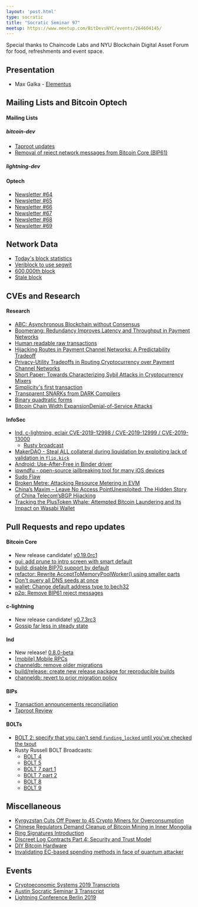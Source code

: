 ```yaml
---
layout: 'post.html'
type: socratic
title: "Socratic Seminar 97"
meetup: https://www.meetup.com/BitDevsNYC/events/264604145/
---
```


Special thanks to Chaincode Labs and NYU Blockchain Digital Asset Forum for food, refreshments and event space.

## Presentation

- Max Galka - [Elementus](https://elementus.io/)

## Mailing Lists and Bitcoin Optech

#### Mailing Lists

##### bitcoin-dev

- [Taproot updates](https://lists.linuxfoundation.org/pipermail/bitcoin-dev/2019-October/017378.html)
- [Removal of reject network messages from Bitcoin Core (BIP61)](https://lists.linuxfoundation.org/pipermail/bitcoin-dev/2019-October/017400.html)

##### lightning-dev

#### Optech

- [Newsletter #64](https://bitcoinops.org/en/newsletters/2019/09/18/)
- [Newsletter #65](https://bitcoinops.org/en/newsletters/2019/09/25/)
- [Newsletter #66](https://bitcoinops.org/en/newsletters/2019/10/02/)
- [Newsletter #67](https://bitcoinops.org/en/newsletters/2019/10/09/)
- [Newsletter #68](https://bitcoinops.org/en/newsletters/2019/10/16/)
- [Newsletter #69](https://bitcoinops.org/en/newsletters/2019/10/23/)

## Network Data

- [Today's block statistics](https://bitaps.com/blocks)
- [Veriblock to use segwit](https://medium.com/@veriblock/veriblock-adopts-segwit-and-will-now-take-more-space-on-bitcoin-edf11fbb6678)
- [600,000th block](https://twitter.com/pwuille/status/1185346625897517056)
- [Stale block](https://twitter.com/bitmexresearch/status/1184408265360334849?s=21)

## CVEs and Research

#### Research

- [ABC: Asynchronous Blockchain without Consensus](http://arxiv.org/abs/1909.10926)
- [Boomerang: Redundancy Improves Latency and Throughput in Payment Networks](http://arxiv.org/abs/1910.01834)
- [Human readable raw transactions](https://twitter.com/notgrubles/status/1180861313452511233)
- [Hijacking Routes in Payment Channel Networks: A Predictability Tradeoff](http://arxiv.org/abs/1909.06890)
- [Privacy-Utility Tradeoffs in Routing Cryptocurrency over Payment Channel Networks](http://arxiv.org/abs/1909.02717)
- [Short Paper: Towards Characterizing Sybil Attacks in Cryptocurrency Mixers](https://eprint.iacr.org/2019/1111)
- [Simplicity's first transaction](https://lists.ozlabs.org/pipermail/simplicity/2019/000018.html)
- [Transparent SNARKs from DARK Compilers](https://eprint.iacr.org/2019/1229.pdf)
- [Binary quadtratic forms](http://diyhpl.us/%7Ebryan/papers2/bitcoin/vdf-competition-classgroups-binary-quadratic-form.pdf)
- [Bitcoin Chain Width ExpansionDenial-of-Service Attacks](https://bcoin.io/papers/bitcoin-chain-expansion.pdf)


#### InfoSec

- [lnd, c-lightning, eclair CVE-2019-12998 / CVE-2019-12999 / CVE-2019-13000](https://lists.linuxfoundation.org/pipermail/lightning-dev/2019-September/002174.html)
  - [Rusty broadcast](https://twitter.com/rusty_twit/status/1179131794538414080)
- [MakerDAO - Steal ALL collateral during liquidation by exploiting lack of validation in `flip.kick`](https://hackerone.com/reports/684092)
- [Android: Use-After-Free in Binder driver](https://bugs.chromium.org/p/project-zero/issues/detail?id=1942#c7)
- [ipwndfu - open-source jailbreaking tool for many iOS devices](https://github.com/axi0mX/ipwndfu)
- [Sudo Flaw](https://thehackernews.com/2019/10/linux-sudo-run-as-root-flaw.html)
- [Broken Metre: Attacking Resource Metering in EVM](http://arxiv.org/abs/1909.07220)
- [China’s Maxim – Leave No Access PointUnexploited: The Hidden Story of China Telecom’sBGP Hijacking](https://scholarcommons.usf.edu/cgi/viewcontent.cgi?article=1050&context=mca)
- [Tracking the PlusToken Whale: Attempted Bitcoin Laundering and Its Impact on Wasabi Wallet](https://medium.com/@ErgoBTC/tracking-the-plustoken-whale-attempted-bitcoin-laundering-and-its-impact-on-wasabi-wallet-787c0d240192)

## Pull Requests and repo updates

#### Bitcoin Core

- New release candidate! [v0.19.0rc1](https://github.com/bitcoin/bitcoin/releases/tag/v0.19.0rc1)
- [gui: add prune to intro screen with smart default](https://github.com/bitcoin/bitcoin/pull/16714)
- [build: disable BIP70 support by default](https://github.com/bitcoin/bitcoin/pull/15584)
- [refactor: Rewrite AcceptToMemoryPoolWorker() using smaller parts](https://github.com/bitcoin/bitcoin/pull/16400)
- [Don't query all DNS seeds at once](https://github.com/bitcoin/bitcoin/pull/15558)
- [wallet: Change default address type to bech32](https://github.com/bitcoin/bitcoin/pull/16884)
- [p2p: Remove BIP61 reject messages](https://github.com/bitcoin/bitcoin/pull/15437)

#### c-lightning

- New release candidate! [v0.7.3rc3](https://github.com/ElementsProject/lightning/releases/tag/v0.7.3rc3)
- [Gossip far less in steady state](https://github.com/ElementsProject/lightning/pull/3064)

#### lnd

- New release! [0.8.0-beta](https://github.com/lightningnetwork/lnd/releases/tag/v0.8.0-beta)
- [[mobile] Mobile RPCs](https://github.com/lightningnetwork/lnd/pull/3282)
- [channeldb: remove older migrations](https://github.com/lightningnetwork/lnd/pull/3485)
- [build/release: create new release package for reproducible builds](https://github.com/lightningnetwork/lnd/pull/3545)
- [channeldb: revert to prior migration policy](https://github.com/lightningnetwork/lnd/pull/3597)

#### BIPs

- [Transaction announcements reconciliation](https://github.com/naumenkogs/bips/blob/bip-reconcil/bip-reconcil.mediawiki)
- [Taproot Review](https://github.com/ajtowns/taproot-review)

#### BOLTs

- [BOLT 2: specify that you can't send `funding_locked` until you've checked the txout](https://github.com/lightningnetwork/lightning-rfc/pull/676)
- Rusty Russell BOLT Broadcasts:
  - [BOLT 4](https://twitter.com/rusty_twit/status/1174058046600777728)
  - [BOLT 5](https://twitter.com/rusty_twit/status/1174421524024971264)
  - [BOLT 7 part 1](https://twitter.com/rusty_twit/status/1176594892459397120)
  - [BOLT 7 part 2](https://twitter.com/rusty_twit/status/1176958199078907906)
  - [BOLT 8](https://twitter.com/rusty_twit/status/1182023405228265472)
  - [BOLT 9](https://twitter.com/rusty_twit/status/1184194359350059008) 

## Miscellaneous

- [Kyrgyzstan Cuts Off Power to 45 Crypto Miners for Overconsumption](https://cointelegraph.com/news/kyrgyzstan-cuts-off-power-to-45-crypto-miners-for-overconsumption)
- [Chinese Regulators Demand Cleanup of Bitcoin Mining in Inner Mongolia](https://bitcoinmagazine.com/articles/chinese-regulators-demand-cleanup-of-bitcoin-mining-in-inner-mongolia)
- [Ring Signatures Introduction](https://www.monerooutreach.org/breaking-monero/ring-signatures.php)
- [Discreet Log Contracts Part 4: Security and Trust Model](https://suredbits.com/discreet-log-contracts-part-4-security-and-trust-model/)
- [DIY Bitcoin Hardware](https://diybitcoinhardware.com/)
- [Invalidating EC-based spending methods in face of quantum attacker](https://twitter.com/pwuille/status/1186791908690972674)

## Events

- [Cryptoeconomic Systems 2019 Transcripts](https://diyhpl.us/wiki/transcripts/cryptoeconomic-systems/2019/)
- [Austin Socratic Seminar 3 Transcript](https://diyhpl.us/wiki/transcripts/austin-bitcoin-developers/2019-10-14-socratic-seminar-3/)
- [Lightning Conference Berlin 2019](https://www.youtube.com/watch?v=HtU7ZlxvLL4)
